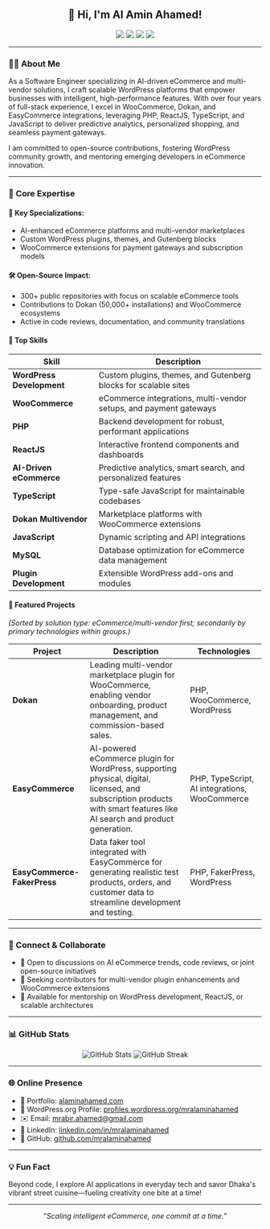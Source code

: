 
<!-- GitHub Profile README for Al Amin Ahamed -->

<h2 align="center">👋 Hi, I'm Al Amin Ahamed!</h2>
<p align="center">
  <img src="https://img.shields.io/github/followers/mralaminahamed?label=Followers&style=social" />
  <img src="https://img.shields.io/github/stars/mralaminahamed?label=Stars&style=social" />
  <img src="https://img.shields.io/badge/Hireable-Yes-success" />
  <img src="https://img.shields.io/badge/Location-Dhaka,%20Bangladesh-blue" />
</p>

---

### 🧑‍💻 About Me

As a Software Engineer specializing in AI-driven eCommerce and multi-vendor solutions, I craft scalable WordPress platforms that empower businesses with intelligent, high-performance features. With over four years of full-stack experience, I excel in WooCommerce, Dokan, and EasyCommerce integrations, leveraging PHP, ReactJS, TypeScript, and JavaScript to deliver predictive analytics, personalized shopping, and seamless payment gateways.

I am committed to open-source contributions, fostering WordPress community growth, and mentoring emerging developers in eCommerce innovation.

---

### 🚀 Core Expertise

#### 🌟 Key Specializations:
- AI-enhanced eCommerce platforms and multi-vendor marketplaces
- Custom WordPress plugins, themes, and Gutenberg blocks
- WooCommerce extensions for payment gateways and subscription models

#### 🛠️ Open-Source Impact:
- 300+ public repositories with focus on scalable eCommerce tools
- Contributions to Dokan (50,000+ installations) and WooCommerce ecosystems
- Active in code reviews, documentation, and community translations

#### 📌 Top Skills
| Skill | Description |
|-------|-------------|
| **WordPress Development** | Custom plugins, themes, and Gutenberg blocks for scalable sites |
| **WooCommerce** | eCommerce integrations, multi-vendor setups, and payment gateways |
| **PHP** | Backend development for robust, performant applications |
| **ReactJS** | Interactive frontend components and dashboards |
| **AI-Driven eCommerce** | Predictive analytics, smart search, and personalized features |
| **TypeScript** | Type-safe JavaScript for maintainable codebases |
| **Dokan Multivendor** | Marketplace platforms with WooCommerce extensions |
| **JavaScript** | Dynamic scripting and API integrations |
| **MySQL** | Database optimization for eCommerce data management |
| **Plugin Development** | Extensible WordPress add-ons and modules |

#### 📌 Featured Projects
*(Sorted by solution type: eCommerce/multi-vendor first; secondarily by primary technologies within groups.)*

| Project | Description | Technologies |
|---------|-------------|--------------|
| **Dokan** | Leading multi-vendor marketplace plugin for WooCommerce, enabling vendor onboarding, product management, and commission-based sales. | PHP, WooCommerce, WordPress |
| **EasyCommerce** | AI-powered eCommerce plugin for WordPress, supporting physical, digital, licensed, and subscription products with smart features like AI search and product generation. | PHP, TypeScript, AI integrations, WooCommerce |
| **EasyCommerce-FakerPress** | Data faker tool integrated with EasyCommerce for generating realistic test products, orders, and customer data to streamline development and testing. | PHP, FakerPress, WordPress

---

### 🤝 Connect & Collaborate

- 💬 Open to discussions on AI eCommerce trends, code reviews, or joint open-source initiatives
- 🚀 Seeking contributors for multi-vendor plugin enhancements and WooCommerce extensions
- 📝 Available for mentorship on WordPress development, ReactJS, or scalable architectures

---

### 📊 GitHub Stats

<p align="center">
  <img src="https://github-readme-stats.vercel.app/api?username=mralaminahamed&show_icons=true&hide_border=true&count_private=true&theme=radical" alt="GitHub Stats" />
  <img src="https://github-readme-streak-stats.herokuapp.com/?user=mralaminahamed&theme=radical&hide_border=true" alt="GitHub Streak" />
</p>

---

### 🌐 Online Presence

- 🔗 Portfolio: [alaminahamed.com](https://alaminahamed.com)
- 📝 WordPress.org Profile: [profiles.wordpress.org/mralaminahamed](https://profiles.wordpress.org/mralaminahamed/)
- ✉️ Email: mrabir.ahamed@gmail.com
- 💼 LinkedIn: [linkedin.com/in/mralaminahamed](https://linkedin.com/in/mralaminahamed)
- 📂 GitHub: [github.com/mralaminahamed](https://github.com/mralaminahamed)

---

### 💡 Fun Fact

Beyond code, I explore AI applications in everyday tech and savor Dhaka's vibrant street cuisine—fueling creativity one bite at a time!

---

<p align="center">
  <em>“Scaling intelligent eCommerce, one commit at a time.”</em>
</p>
